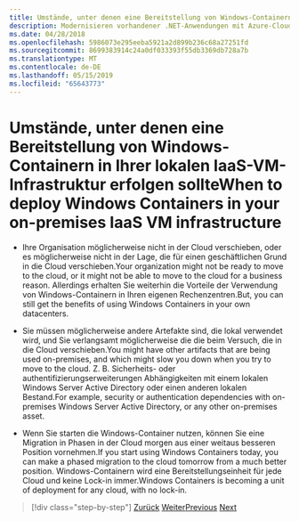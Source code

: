 ```yaml
---
title: Umstände, unter denen eine Bereitstellung von Windows-Containern in Ihrer lokalen IaaS-VM-Infrastruktur erfolgen sollte
description: Modernisieren vorhandener .NET-Anwendungen mit Azure-Cloud und Windows-Containern | Wenn zum Bereitstellen von Windows-Containern in Ihrer lokalen IaaS-VM-Infrastruktur
ms.date: 04/28/2018
ms.openlocfilehash: 5986073e295eeba5921a2d899b236c68a27251fd
ms.sourcegitcommit: 8699383914c24a0df033393f55db3369db728a7b
ms.translationtype: MT
ms.contentlocale: de-DE
ms.lasthandoff: 05/15/2019
ms.locfileid: "65643773"
---
```

# <a name="when-to-deploy-windows-containers-in-your-on-premises-iaas-vm-infrastructure"></a><span data-ttu-id="2d049-103">Umstände, unter denen eine Bereitstellung von Windows-Containern in Ihrer lokalen IaaS-VM-Infrastruktur erfolgen sollte</span><span class="sxs-lookup"><span data-stu-id="2d049-103">When to deploy Windows Containers in your on-premises IaaS VM infrastructure</span></span>

- <span data-ttu-id="2d049-104">Ihre Organisation möglicherweise nicht in der Cloud verschieben, oder es möglicherweise nicht in der Lage, die für einen geschäftlichen Grund in die Cloud verschieben.</span><span class="sxs-lookup"><span data-stu-id="2d049-104">Your organization might not be ready to move to the cloud, or it might not be able to move to the cloud for a business reason.</span></span> <span data-ttu-id="2d049-105">Allerdings erhalten Sie weiterhin die Vorteile der Verwendung von Windows-Containern in Ihren eigenen Rechenzentren.</span><span class="sxs-lookup"><span data-stu-id="2d049-105">But, you can still get the benefits of using Windows Containers in your own datacenters.</span></span>

- <span data-ttu-id="2d049-106">Sie müssen möglicherweise andere Artefakte sind, die lokal verwendet wird, und Sie verlangsamt möglicherweise die die beim Versuch, die in die Cloud verschieben.</span><span class="sxs-lookup"><span data-stu-id="2d049-106">You might have other artifacts that are being used on-premises, and which might slow you down when you try to move to the cloud.</span></span> <span data-ttu-id="2d049-107">Z. B. Sicherheits- oder authentifizierungserweiterungen Abhängigkeiten mit einem lokalen Windows Server Active Directory oder einen anderen lokalen Bestand.</span><span class="sxs-lookup"><span data-stu-id="2d049-107">For example, security or authentication dependencies with on-premises Windows Server Active Directory, or any other on-premises asset.</span></span>

- <span data-ttu-id="2d049-108">Wenn Sie starten die Windows-Container nutzen, können Sie eine Migration in Phasen in der Cloud morgen aus einer weitaus besseren Position vornehmen.</span><span class="sxs-lookup"><span data-stu-id="2d049-108">If you start using Windows Containers today, you can make a phased migration to the cloud tomorrow from a much better position.</span></span> <span data-ttu-id="2d049-109">Windows-Containern wird eine Bereitstellungseinheit für jede Cloud und keine Lock-in immer.</span><span class="sxs-lookup"><span data-stu-id="2d049-109">Windows Containers is becoming a unit of deployment for any cloud, with no lock-in.</span></span>

>[!div class="step-by-step"]
><span data-ttu-id="2d049-110">[Zurück](when-not-to-deploy-to-windows-containers.md)
>[Weiter](when-to-deploy-windows-containers-to-azure-vms-iaas-cloud.md)</span><span class="sxs-lookup"><span data-stu-id="2d049-110">[Previous](when-not-to-deploy-to-windows-containers.md)
[Next](when-to-deploy-windows-containers-to-azure-vms-iaas-cloud.md)</span></span>
